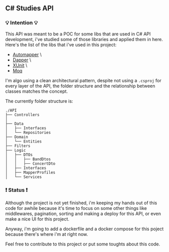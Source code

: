 ## C# Studies API

### :bulb: Intention :bulb:

This API was meant to be a POC for some libs that are used in C# API development, i've studied some of those libraries and applied them in here. Here's the list of the libs that i've used in this project:

- [Automapper](https://docs.automapper.org/en/stable/) \
- [Dapper](https://github.com/DapperLib/Dapper) \
- [XUnit](https://xunit.net/#documentation) \
- [Moq](https://github.com/moq/moq)

I'm algo using a clean architectural pattern, despite not using a ```.csproj``` for every layer of the API, the folder structure and the relationship between classes matches the concept. 

The currently folder structure is: 
```
./API
├── Controllers
│   
├── Data
│   ├── Interfaces
│   └── Repositories
├── Domain
│   └── Entities
├── Filters
├── Logic
│   ├── DTOs
│   │   ├── BandDtos
│   │   ├── ConcertDto
│   ├── Interfaces
│   ├── MapperProfiles
│   └── Services
```

### :heavy_exclamation_mark: Status  :heavy_exclamation_mark:

Although the project is not yet finished, i'm keeping my hands out of this code for awhile because it's time to focus on some other things like middlewares, pagination, sorting and making a deploy for this API, or even make a nice UI for this project. 

Anyway, i'm going to add a dockerfile and a docker compose for this poject because there's where i'm at right now. 

Feel free to contribute to this project or put some toughts about this code. 
